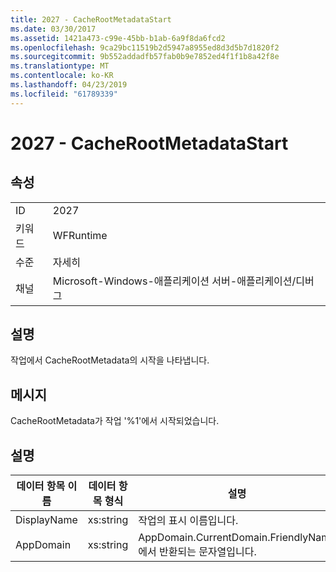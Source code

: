 ```yaml
---
title: 2027 - CacheRootMetadataStart
ms.date: 03/30/2017
ms.assetid: 1421a473-c99e-45bb-b1ab-6a9f8da6fcd2
ms.openlocfilehash: 9ca29bc11519b2d5947a8955ed8d3d5b7d1820f2
ms.sourcegitcommit: 9b552addadfb57fab0b9e7852ed4f1f1b8a42f8e
ms.translationtype: MT
ms.contentlocale: ko-KR
ms.lasthandoff: 04/23/2019
ms.locfileid: "61789339"
---
```

# <a name="2027---cacherootmetadatastart"></a>2027 - CacheRootMetadataStart
## <a name="properties"></a>속성  
  
|||  
|-|-|  
|ID|2027|  
|키워드|WFRuntime|  
|수준|자세히|  
|채널|Microsoft-Windows-애플리케이션 서버-애플리케이션/디버그|  
  
## <a name="description"></a>설명  
 작업에서 CacheRootMetadata의 시작을 나타냅니다.  
  
## <a name="message"></a>메시지  
 CacheRootMetadata가 작업 '%1'에서 시작되었습니다.  
  
## <a name="details"></a>설명  
  
|데이터 항목 이름|데이터 항목 형식|설명|  
|--------------------|--------------------|-----------------|  
|DisplayName|xs:string|작업의 표시 이름입니다.|  
|AppDomain|xs:string|AppDomain.CurrentDomain.FriendlyName에서 반환되는 문자열입니다.|
